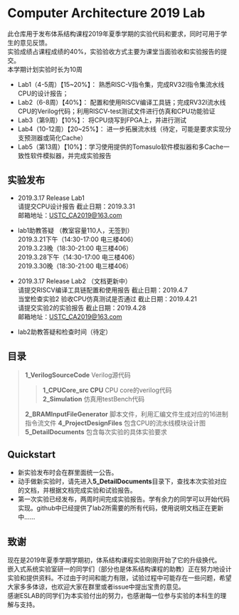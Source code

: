 Computer Architecture 2019 Lab
=====================
此仓库用于发布体系结构课程2019年夏季学期的实验代码和要求，同时可用于学生的意见反馈。  
实验成绩占课程成绩的40%，实验验收方式主要为课堂当面验收和实验报告的提交。  
本学期计划实验时长为10周  
* Lab1（4-5周）【15~20%】： 熟悉RISC-V指令集，完成RV32I指令集流水线CPU的设计报告；
* Lab2（6-8周）【40%】： 配置和使用RISCV编译工具链；完成RV32I流水线CPU的Verilog代码；利用RISCV-test测试文件进行仿真和CPU功能验证
* Lab3（第9周）【10%】： 将CPU烧写到FPGA上，并进行测试
* Lab4（10-12周）【20~25%】： 进一步拓展流水线（待定，可能是要求实现分支预测器或简化Cache）
* Lab5（第13周）【10%】：学习使用提供的Tomasulo软件模拟器和多Cache一致性软件模拟器，并完成实验报告

## 实验发布
* 2019.3.17 Release Lab1  
请提交CPU设计报告 截止日期：2019.3.31  
邮箱地址：USTC_CA2019@163.com  

* lab1助教答疑 （教室容量110人，无签到）  
2019.3.21下午（14:30-17:00 电三楼406）  
2019.3.23晚（18:30-21:00 电三楼406）  
2019.3.28下午（14:30-17:00 电三楼406）  
2019.3.30晚（18:30-21:00 电三楼406）  

* 2019.3.17 Release Lab2 （文档更新中）  
请提交RISCV编译工具链配置和使用报告 截止日期：2019.4.7  
当堂检查实验2 验收CPU仿真测试是否通过 截止日期：2019.4.21  
请提交实验2的实验报告 截止日期：2019.4.28  
邮箱地址：USTC_CA2019@163.com  

* lab2助教答疑和检查时间（待定）

## 目录
>**1_VerilogSourceCode** Verilog源代码  
>>**1_CPUCore_src CPU** CPU core的verilog代码  
>>**2_Simulation** 仿真用testBench代码  
>
>**2_BRAMInputFileGenerator** 脚本文件，利用汇编文件生成对应的16进制指令流文件
>**4_ProjectDesignFiles** 包含CPU的流水线模块设计图  
>**5_DetailDocuments** 包含每次实验的具体实验要求  

## Quickstart
* 新实验发布时会在群里面统一公告。  
* 动手做新实验时，请先进入**5_DetailDocuments**目录下，查找本次实验对应的文档，并根据文档完成实验和试验报告。  
* 第一次实验已经发布，两周时间完成实验报告。学有余力的同学可以开始代码实现。github中已经提供了lab2所需要的所有代码，使用说明文档正在更新中……  

## 致谢
现在是2019年夏季学期学期初，体系结构课程实验刚刚开始了它的升级换代。  
嵌入式系统实验室研一的同学们（部分也是体系结构课程的助教）正在努力地设计实验和提供资料。不过由于时间和能力有限，试验过程中可能存在一些问题，希望大家多多体谅，也欢迎大家在群里或者issue中提出宝贵的意见。  
感谢ESLAB的同学们为本实验付出的努力，也感谢每一位参与实验的本科生的理解与支持。  